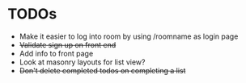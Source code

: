 # TODOs

- Make it easier to log into room by using /roomname as login page
- ~~Validate sign up on front end~~
- Add info to front page
- Look at masonry layouts for list view?
- ~~Don't delete completed todos on completing a list~~
